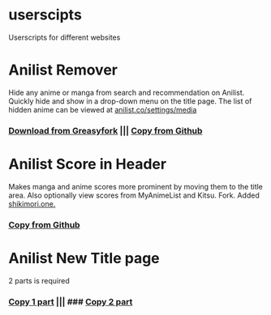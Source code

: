# userscipts
Userscripts for different websites

# Anilist Remover
Hide any anime or manga from search and recommendation on Anilist. Quickly hide and show in a drop-down menu on the title page. The list of hidden anime can be viewed at [anilist.co/settings/media](https://anilist.co/settings/media)

### **[Download from Greasyfork](https://update.greasyfork.org/scripts/489589/Anilist%20Remover.user.js)** ||| **[Copy from Github](https://raw.githubusercontent.com/Kellen-wq/userscipts/main/anilist-remover.js)**  

# Anilist Score in Header
Makes manga and anime scores more prominent by moving them to the title area. Also optionally view scores from MyAnimeList and Kitsu.
Fork. Added [shikimori.one.](https://shikimori.one)

### **[Copy from Github](https://raw.githubusercontent.com/Kellen-wq/userscipts/main/anilist-score.js)**  

# Anilist New Title page
2 parts is required

### **[Copy 1 part](https://raw.githubusercontent.com/Kellen-wq/userscipts/main/anilist-title_genres.js)**  ||| ### **[Copy 2 part](https://raw.githubusercontent.com/Kellen-wq/userscipts/main/anilist-title_score.js)** 
